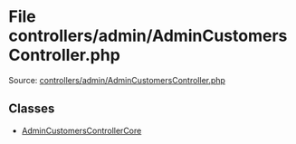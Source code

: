 File controllers/admin/AdminCustomersController.php
=========
Source: [controllers/admin/AdminCustomersController.php](https://github.com/PrestaShop/PrestaShop/blob/1.6.1.1/controllers/admin/AdminCustomersController.php)


Classes
-------

* [AdminCustomersControllerCore](class.AdminCustomersControllerCore.md)

